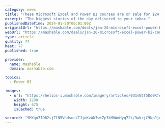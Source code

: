 ```yaml
---
category: news
title: "These Microsoft Excel and Power BI courses are on sale for $24.97"
excerpt: "The biggest stories of the day delivered to your inbox."
publishedDateTime: 2024-01-20T00:01:00Z
originalUrl: "https://mashable.com/deals/jan-20-microsoft-excel-power-bi-course-bundle"
webUrl: "https://mashable.com/deals/jan-20-microsoft-excel-power-bi-course-bundle"
type: article
quality: 77
heat: 77
published: true

provider:
  name: Mashable
  domain: mashable.com

topics:
  - Power BI

images:
  - url: "https://helios-i.mashable.com/imagery/articles/031vNtf5Dd0KfoTEVjyEufm/hero-image.fill.size_1200x675.v1705592546.png"
    width: 1200
    height: 675
    isCached: true

secured: "9MXqo7IO82sjZlN5Vhdsue/IJjoKvAk7w+Zp3kM0WmHyq72k/9wkzjC9NpJjcnTlqYtMfMHcMVJE8eIAWdgC0/7QJNEOSitnFBE4cFcM/fX87X2KtGUaj0E+40NGW6nJC53QpFi2uFYHbe9ZrmNYdt3iHhCmKqtv5+CPTmxyTgAFx/7M7lRnHCGn53783ZXKWianEgs4J0oArXIzGhhTpQQ5lAsRJVrINQw7pJEh8jCE/9QLpldCmBrMSGlfreEV6EndVoaJyFBtgmfZ5hvznuaEWaf82gSxeYV7zVoQ4HdX+UCFwocfc+st5M1t9Q5oPF0BTyVwkMgaoxjrxL+GEScj9EnGP787u+ziB7VR3V8=;EStFOp0akGP4h/PRZvXWtg=="
---
```


